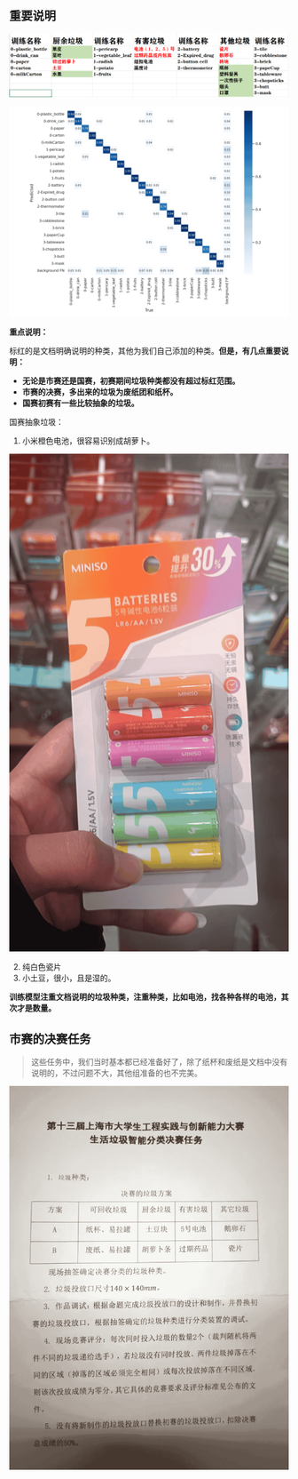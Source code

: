 ## 重要说明

![1708949657516](我的工创赛2023/1708949657516.png)

![confusion_matrix](我的工创赛2023/confusion_matrix.png)

**重点说明：**

标红的是文档明确说明的种类，其他为我们自己添加的种类。**但是，有几点重要说明：**

- **无论是市赛还是国赛，初赛期间垃圾种类都没有超过标红范围。**
- **市赛的决赛，多出来的垃圾为废纸团和纸杯。**
- **国赛初赛有一些比较抽象的垃圾。**

国赛抽象垃圾：

1. 小米橙色电池，很容易识别成胡萝卜。

![1708952756713](我的工创赛2023/1708952756713.png)

2. 纯白色瓷片
3. 小土豆，很小，且是湿的。

**训练模型注重文档说明的垃圾种类，注重种类，比如电池，找各种各样的电池，其次才是数量。**

## 市赛的决赛任务

> 这些任务中，我们当时基本都已经准备好了，除了纸杯和废纸是文档中没有说明的，不过问题不大，其他组准备的也不完美。

![1715655628050](我的工创赛2023/1715655628050.png)